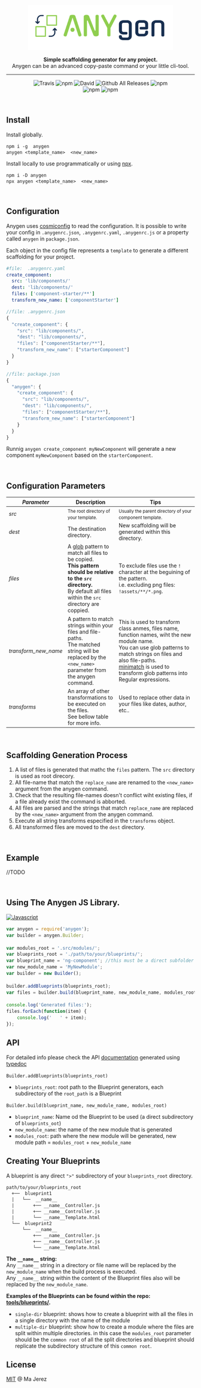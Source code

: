 <p align="center">
  <img alt='Anygen' src='./logo/public/logo.svg?sanitize=true' 
  height=120 width=388>
</p>
<p align="center">
  <strong>Simple scaffolding generator for any project.</strong><br/>
   Anygen can be an advanced copy-paste command or your little cli-tool.
</p>

---

<p align=center>
<img src="https://img.shields.io/travis/M-jerez/any-generator.svg?style=flat-square&maxAge=86400" alt="Travis" style="max-width:100%;">
<img src="https://img.shields.io/npm/v/anygen.svg?style=flat-square&maxAge=86400" alt="npm" style="max-width:100%;">
<img src="https://img.shields.io/david/M-jerez/any-generator.svg?style=flat-square&maxAge=86400" alt="David" style="max-width:100%;">
<img src="https://img.shields.io/npm/dt/anygen.svg?style=flat-square&maxAge=86400" alt="Github All Releases"  style="max-width:100%;">
<img src="https://img.shields.io/npm/l/anygen.svg?style=flat-square&maxAge=86400" alt="npm"  style="max-width:100%;">
<br/>
<img src="https://img.shields.io/badge/code_style-prettier-ff69b4.svg?style=flat-square&maxAge=99999999" alt="npm"  style="max-width:100%;">
<img src="https://badges.greenkeeper.io/M-jerez/any-generator.svg?style=flat-square" alt="npm"  style="max-width:100%;">    
</p>

&nbsp;

## Install

Install globally.

```
npm i -g  anygen
anygen <template_name>  <new_name>
```

Install locally to use programmatically or using [npx](https://medium.com/@maybekatz/introducing-npx-an-npm-package-runner-55f7d4bd282b).

```
npm i -D anygen
npx anygen <template_name>  <new_name>
```

&nbsp;

## Configuration

Anygen uses [cosmiconfig](https://github.com/davidtheclark/cosmiconfig) to read the configuration. It is possible to write your config in `.anygenrc.json`, `.anygenrc.yaml`, `.anygenrc.js` or a property called `anygen` in `package.json`.

Each object in the config file represents a `template` to generate a different scaffolding for your project.

<!-- prettier-ignore-start -->
```yaml
#file:  .anygenrc.yaml
create_component:
  src: 'lib/components/'
  dest: 'lib/components/'
  files: ['component-starter/**']
  transform_new_name: ['componentStarter']
```

```ts
//file: .anygenrc.json
{
  "create_component": {
    "src": "lib/components/",
    "dest": "lib/components/",
    "files": ["componentStarter/**"],
    "transform_new_name": ["starterComponent"]
  }
}
```

```ts
//file: package.json
{
  "anygen": {
    "create_component": {
      "src": "lib/components/",
      "dest": "lib/components/",
      "files": ["componentStarter/**"],
      "transform_new_name": ["starterComponent"]
    }
  }
}
```
<!-- prettier-ignore-end -->

Runnig `anygen create_component myNewComponent` will generate a new component `myNewComponent` based on the `starterComponent`.

&nbsp;

## Configuration Parameters

<!-- prettier-ignore-start -->
*Parameter* | Description  | Tips  |
-------------- | ------------ | ----- |
*src* | <small>The root directory of your template.</small> | <small>Usually the parent directory of your component template.</small> |
*dest* | The destination directory. | New scaffolding will be generated within this directory. |
*files*| A [glob](https://www.npmjs.com/package/glob) pattern to match all files to be copied. <br/> **This pattern should be relative to the *`src`* directory.** <br/> By default all files within the `src` directory are coppied. | To exclude files use the `!` character at the beguining of the pattern.<br/> i.e. excluding png files: `!assets/**/*.png`.
*transform_new_name* | A pattern to match strings within your files and file-paths.<br/> The matched string will be replaced by the `<new_name>` parameter from the anygen command.| This is used to transform class anmes, files name, function names, wiht the new module name.<br/>You can use glob patterns to match strings on files and also file-paths. <br/> [minimatch](https://www.npmjs.com/package/minimatch) is used to transform glob patterns into Regular expressions.</small>|
*transforms* | An array of other transformations to be executed on the files.<br/>See bellow table for more info.  | Used to replace other data in your files like dates, author, etc.. &nbsp;&nbsp;&nbsp;&nbsp;&nbsp;&nbsp;&nbsp;&nbsp;&nbsp;&nbsp;&nbsp;&nbsp;&nbsp;&nbsp;&nbsp;&nbsp;&nbsp;&nbsp;&nbsp;&nbsp;&nbsp;&nbsp;&nbsp;&nbsp;&nbsp;&nbsp;&nbsp;&nbsp;&nbsp;&nbsp;&nbsp;&nbsp;&nbsp;&nbsp;&nbsp;&nbsp;&nbsp;&nbsp;&nbsp;&nbsp;&nbsp;&nbsp;&nbsp;&nbsp;&nbsp;&nbsp;&nbsp;&nbsp; <!-- so many spaces is used to set column width --> | 
<!-- prettier-ignore-end -->

&nbsp;

## Scaffolding Generation Process

1. A list of files is generated that mathc the `files` pattern. The `src` directory is used as root direcory.
2. All file-name that match the `replace_name` are renamed to the `<new_name>` argument from the anygen command.
3. Check that the resulting file-names doesn't conflict wiht existing files, if a file already exist the command is abborted.
4. All files are parsed and the strings that match `replace_name` are replaced by the `<new_name>` argument from the anygen command.
5. Execute all string transforms especified in the `transforms` object.
6. All transformed files are moved to the `dest` directory.

&nbsp;

## Example

//TODO

&nbsp;

## Using The Anygen JS Library.

[![Javascript](https://img.shields.io/badge/use--via-Javascript-yellow.svg)]()

```js
var anygen = require('anygen');
var builder = anygen.Builder;

var modules_root = '.src/modules/';
var blueprints_root = './path/to/your/blueprints/';
var blueprint_name = 'ng-component'; //this must be a direct subfolder of blueprints_root path (an existing blueprint).
var new_module_name = 'MyNewModule';
var builder = new Builder();

builder.addBlueprints(blueprints_root);
var files = builder.build(blueprint_name, new_module_name, modules_root);

console.log('Generated files:');
files.forEach(function(item) {
	console.log('   ' + item);
});
```

## API

For detailed info please check the API [documentation](https://m-jerez.github.io/any-generator/) generated using [typedoc](https://www.npmjs.com/package/typedoc)

`Builder.addBlueprints(blueprints_root)`

-   `blueprints_root`: root path to the Blueprint generators, each subdirectory of the `root_path` is a Blueprint

`Builder.build(blueprint_name, new_module_name, modules_root)`

-   `blueprint_name`: Name od the Blueprint to be used (a direct subdirectory of `blueprints_oot`)
-   `new_module_name`: the name of the new module that is generated
-   `modules_root`: path where the new module will be generated, new module path = `modules_root` + `new_module_name`

## Creating Your Blueprints

A blueprint is any direct `">"` subdirectory of your `blueprints_root` directory.

    path/to/your/blueprints_root
      +──  blueprint1
      |   └──  __name__
      |       +── __name__Controller.js
      |       +── __name__Controller.js
      |       └── __name__Template.html
      └──  blueprint2
          └──  __name__
              +── __name__Controller.js
              +── __name__Controller.js
              └── __name__Template.html

**The `__name__` string:**  
Any `__name__` string in a directory or file name will be replaced by the `new_module_name` when the build process is executed.  
Any `__name__` string within the content of the Blueprint files also will be replaced by the `new_module_name`.

**Examples of the Blueprints can be found within the repo: [tools/blueprints/](https://github.com/M-jerez/any-generator/tree/master/tools/blueprints).**

-   `single-dir` blueprint: shows how to create a blueprint with all the files in a single directory with the name of the module
-   `multiple-dir` blueprint: show how to create a module where the files are split within multiple directories. in this case the `modules_root` parameter
    should be the `common root` of all the split directories and blueprint should replicate the subdirectory structure of this `common root`.

## License

[MIT](http://en.wikipedia.org/wiki/MIT_License) @ Ma Jerez
